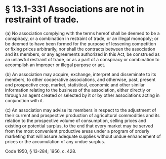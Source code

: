 # § 13.1-331 Associations are not in restraint of trade.

<p>(a) No association complying with the terms hereof shall be deemed to be a conspiracy, or a combination in restraint of trade, or an illegal monopoly; or be deemed to have been formed for the purpose of lessening competition or fixing prices arbitrarily, nor shall the contracts between the association and its members, or any agreements authorized in this Act, be construed as an unlawful restraint of trade, or as a part of a conspiracy or combination to accomplish an improper or illegal purpose or act.</p><p>(b) An association may acquire, exchange, interpret and disseminate to its members, to other cooperative associations, and otherwise, past, present and prospective crop, market, statistical, economic and other similar information relating to the business of the association, either directly or through an agent created or selected by it or by other associations acting in conjunction with it.</p><p>(c) An association may advise its members in respect to the adjustment of their current and prospective production of agricultural commodities and its relation to the prospective volume of consumption, selling prices and existing or potential surplus, to the end that every market may be served from the most convenient productive areas under a program of orderly marketing that will assure adequate supplies without undue enhancement of prices or the accumulation of any undue surplus.</p><p>Code 1950, § 13-284; 1956, c. 428.</p>